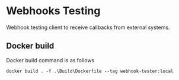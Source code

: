 # Webhooks Testing

Webhook testing client to receive callbacks from external systems.

## Docker build

Docker build command is as follows

```shell
docker build . -f .\Build\Dockerfile --tag webhook-tester:local
```

